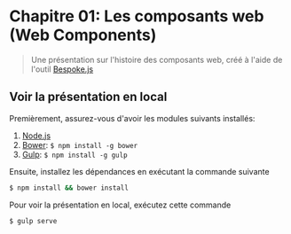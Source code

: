 # Chapitre 01: Les composants web (Web Components)
> Une présentation sur l'histoire des composants web, créé à l'aide de l'outil [Bespoke.js](http://markdalgleish.com/projects/bespoke.js)

## Voir la présentation en local

Premièrement, assurez-vous d'avoir les modules suivants installés:

1. [Node.js](http://nodejs.org)
2. [Bower](http://bower.io): `$ npm install -g bower`
3. [Gulp](http://gulpjs.com): `$ npm install -g gulp`

Ensuite, installez les dépendances en exécutant la commande suivante

```bash
$ npm install && bower install
```

Pour voir la présentation en local, exécutez cette commande

```bash
$ gulp serve
```
